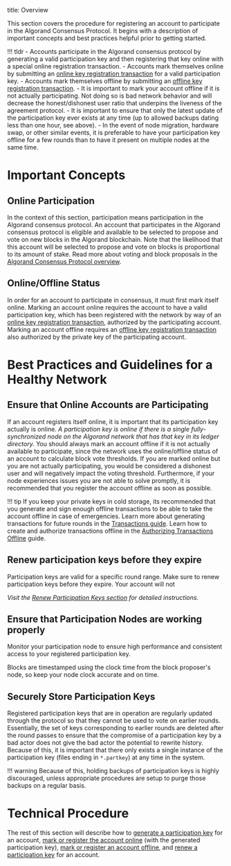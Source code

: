 title: Overview

This section covers the procedure for registering an account to participate in the Algorand Consensus Protocol. It begins with a description of important concepts and best practices helpful prior to getting started. 

!!! tldr
	- Accounts participate in the Algorand consensus protocol by generating a valid participation key and then registering that key online with a special online registration transaction.
	- Accounts mark themselves online by submitting an [online key registration transaction](../../feature-guides/transactions.md#register-account-online) for a valid participation key.
	- Accounts mark themselves offline by submitting an [offline key registration transaction](../../feature-guides/transactions.md#register-account-offline). 
	- It is important to mark your account offline if it is not actually participating. Not doing so is bad network behavior and will decrease the honest/dishonest user ratio that underpins the liveness of the agreement protocol.
	- It is important to ensure that only the latest update of the participation key ever exists at any time (up to allowed backups dating less than one hour, see above).
	- In the event of node migration, hardware swap, or other similar events, it is preferable to have your participation key offline for a few rounds than to have it present on multiple nodes at the same time.


# Important Concepts

## Online Participation
In the context of this section, participation means participation in the Algorand consensus protocol. An account that participates in the Algorand consensus protocol is eligible and available to be selected to propose and vote on new blocks in the Algorand blockchain. Note that the likelihood that this account will be selected to propose and vote on blocks is proportional to its amount of stake. Read more about voting and block proposals in the [Algorand Consensus Protocol overview](../../algorand_consensus.md#the-algorand-consensus-protocol).

## Online/Offline Status
In order for an account to participate in consensus, it must first mark itself online. Marking an account online requires the account to have a valid participation key, which has been registered with the network by way of an [online key registration transaction](../../feature-guides/transactions.md#register-account-online), authorized by the participating account. Marking an account offline requires an [offline key registration transaction](../../feature-guides/transactions.md#register-account-offline) also authorized by the private key of the participating account.

# Best Practices and Guidelines for a Healthy Network

## Ensure that Online Accounts are Participating
If an account registers itself online, it is important that its participation key actually is online. _A participation key is online if there is a single fully-synchronized node on the Algorand network that has that key in its ledger directory._ You should always mark an account offline if it is not actually available to participate, since the network uses the online/offline status of an account to calculate block vote thresholds. If you are marked online but you are not actually participating, you would be considered a dishonest user and will negatively impact the voting threshold. Furthermore, if your node experiences issues you are not able to solve promptly, it is recommended that you register the account offline as soon as possible.

!!! tip
	If you keep your private keys in cold storage, its recommended that you generate and sign enough offline transactions to be able to take the account offline in case of emergencies. Learn more about generating transactions for future rounds in the [Transactions guide](../../feature-guides/transactions.md##sending-a-transaction-in-the-future). Learn how to create and authorize transactions offline in the [Authorizing Transactions Offline](../../feature-guides/offline_transactions.md) guide.

## Renew participation keys before they expire
Participation keys are valid for a specific round range. Make sure to renew participation keys before they expire. Your account will not 

_Visit the [Renew Participation Keys section](./renew.md) for detailed instructions._

## Ensure that Participation Nodes are working properly
Monitor your participation node to ensure high performance and consistent access to your registered participation key. 

Blocks are timestamped using the clock time from the block proposer's node, so keep your node clock accurate and on time.

## Securely Store Participation Keys

Registered participation keys that are in operation are regularly updated through the protocol so that they cannot be used to vote on earlier rounds. Essentially, the set of keys corresponding to earlier rounds are deleted after the round passes to ensure that the compromise of a participation key by a bad actor does not give the bad actor the potential to rewrite history. Because of this, it is important that there only exists a single instance of the participation key (files ending in `*.partkey`) at any time in the system. 

!!! warning
	Because of this, holding backups of participation keys is highly discouraged, unless appropriate procedures are setup to purge those backups on a regular basis.

# Technical Procedure

The rest of this section will describe how to [generate a participation key](./generate_keys.md) for an account, [mark or register the account online](./online.md) (with the generated participation key), [mark or register an account offline](./offline.md), and [renew a participation key](./renew.md) for an account.